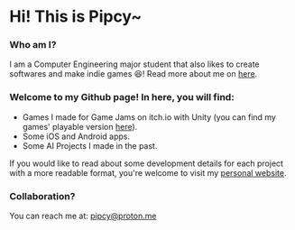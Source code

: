 # Hi! This is Pipcy~

### Who am I?
I am a Computer Engineering major student that also likes to create softwares and make indie games 😆! Read more about me on [here](https://pippi.super.site).

### Welcome to my Github page! In here, you will find:

- Games I made for Game Jams on itch.io with Unity (you can find my games' playable version [here](https://pipcy.itch.io)).
- Some iOS and Android apps.
- Some AI Projects I made in the past.

If you would like to read about some development details for each project with a more readable format, you're welcome to visit my [personal website](https://pippi.super.site).

### Collaboration?
You can reach me at: pipcy@proton.me
<!--
**Pipcy/Pipcy** is a ✨ _special_ ✨ repository because its `README.md` (this file) appears on your GitHub profile.

Here are some ideas to get you started:

- 🔭 I’m currently working on ...
- 🌱 I’m currently learning ...
- 👯 I’m looking to collaborate on ...
- 🤔 I’m looking for help with ...
- 💬 Ask me about ...
- 📫 How to reach me: ...
- 😄 Pronouns: ...
- ⚡ Fun fact: ...
-->
